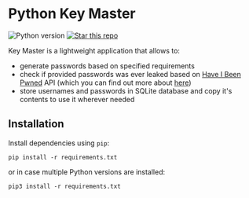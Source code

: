 # Python Key Master
<img border=0 src="https://img.shields.io/badge/python-3.8.1+-blue.svg?style=flat" alt="Python version"></a>
<a target="new" href="https://github.com/From3/Portfolio-Key_Master"><img border=0 src="https://img.shields.io/github/stars/From3/Portfolio-Key_Master.svg?style=social&label=Star&maxAge=60" alt="Star this repo"></a>

Key Master is a lightweight application that allows to:
* generate passwords based on specified requirements
* check if provided passwords was ever leaked based on [Have I Been Pwned](https://haveibeenpwned.com/) API (which you can find out more about [here](https://haveibeenpwned.com/API/v3))
* store usernames and passwords in SQLite database and copy it's contents to use it wherever needed

## Installation

Install dependencies using `pip`:

```
pip install -r requirements.txt
```

or in case multiple Python versions are installed:

```
pip3 install -r requirements.txt
```
